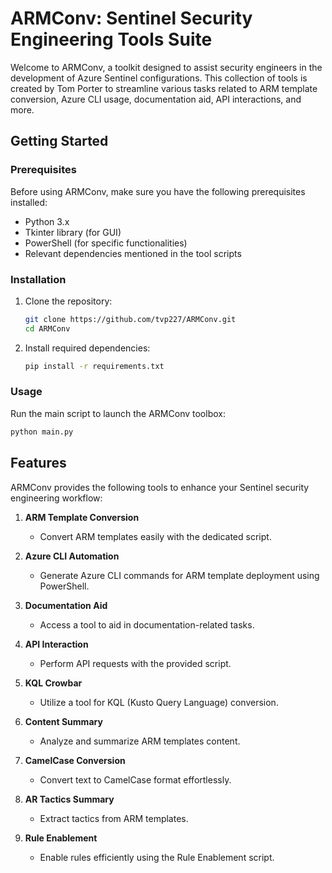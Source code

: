 # ARMConv: Sentinel Security Engineering Tools Suite

Welcome to ARMConv, a toolkit designed to assist security engineers in the development of Azure Sentinel configurations. This collection of tools is created by Tom Porter to streamline various tasks related to ARM template conversion, Azure CLI usage, documentation aid, API interactions, and more.

## Getting Started

### Prerequisites

Before using ARMConv, make sure you have the following prerequisites installed:

- Python 3.x
- Tkinter library (for GUI)
- PowerShell (for specific functionalities)
- Relevant dependencies mentioned in the tool scripts

### Installation

1. Clone the repository:

    ```bash
    git clone https://github.com/tvp227/ARMConv.git
    cd ARMConv
    ```

2. Install required dependencies:

    ```bash
    pip install -r requirements.txt
    ```

### Usage

Run the main script to launch the ARMConv toolbox:

```bash
python main.py
``````
## Features

ARMConv provides the following tools to enhance your Sentinel security engineering workflow:

1. **ARM Template Conversion**
   - Convert ARM templates easily with the dedicated script.

2. **Azure CLI Automation**
   - Generate Azure CLI commands for ARM template deployment using PowerShell.

3. **Documentation Aid**
   - Access a tool to aid in documentation-related tasks.

4. **API Interaction**
   - Perform API requests with the provided script.

5. **KQL Crowbar**
   - Utilize a tool for KQL (Kusto Query Language) conversion.

6. **Content Summary**
   - Analyze and summarize ARM templates content.

7. **CamelCase Conversion**
   - Convert text to CamelCase format effortlessly.

8. **AR Tactics Summary**
   - Extract tactics from ARM templates.

9. **Rule Enablement**
   - Enable rules efficiently using the Rule Enablement script.

